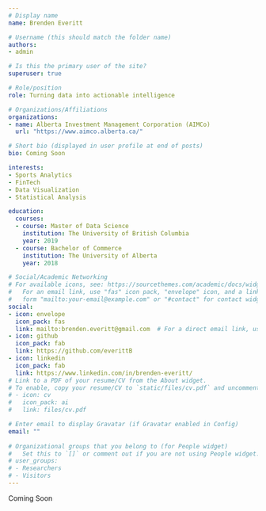 ```yaml
---
# Display name
name: Brenden Everitt

# Username (this should match the folder name)
authors:
- admin

# Is this the primary user of the site?
superuser: true

# Role/position
role: Turning data into actionable intelligence 

# Organizations/Affiliations
organizations:
- name: Alberta Investment Management Corporation (AIMCo)
  url: "https://www.aimco.alberta.ca/"

# Short bio (displayed in user profile at end of posts)
bio: Coming Soon

interests:
- Sports Analytics
- FinTech  
- Data Visualization  
- Statistical Analysis  

education:
  courses:
  - course: Master of Data Science
    institution: The University of British Columbia 
    year: 2019
  - course: Bachelor of Commerce
    institution: The University of Alberta
    year: 2018

# Social/Academic Networking
# For available icons, see: https://sourcethemes.com/academic/docs/widgets/#icons
#   For an email link, use "fas" icon pack, "envelope" icon, and a link in the
#   form "mailto:your-email@example.com" or "#contact" for contact widget.
social:
- icon: envelope
  icon_pack: fas
  link: mailto:brenden.everitt@gmail.com  # For a direct email link, use "mailto:test@example.org".
- icon: github
  icon_pack: fab
  link: https://github.com/everittB  
- icon: linkedin
  icon_pack: fab
  link: https://www.linkedin.com/in/brenden-everitt/
# Link to a PDF of your resume/CV from the About widget.
# To enable, copy your resume/CV to `static/files/cv.pdf` and uncomment the lines below.  
# - icon: cv
#   icon_pack: ai
#   link: files/cv.pdf

# Enter email to display Gravatar (if Gravatar enabled in Config)
email: ""
  
# Organizational groups that you belong to (for People widget)
#   Set this to `[]` or comment out if you are not using People widget.  
# user_groups:
# - Researchers
# - Visitors
---
```


Coming Soon 
